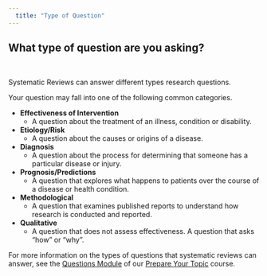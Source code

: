 ```yaml
---
  title: "Type of Question"
---
```


## What type of question are you asking?

<br>

Systematic Reviews can answer different types research questions.

Your question may fall into one of the following common categories.

<ul>
  <li><b>Effectiveness of Intervention</b>
<ul><li>A question about the treatment of an illness, condition or disability.</li></ul></li>
  <li><b>Etiology/Risk</b>
<ul><li>A question about the causes or origins of a disease.</li></ul></li>
  <li><b>Diagnosis</b>
<ul><li>A question about the process for determining that someone has a particular disease or injury.</li></ul></li>
  <li><b>Prognosis/Predictions</b>
<ul><li>A question that explores what happens to patients over the course of a disease or health condition.</li></ul></li>
  <li><b>Methodological</b>
<ul><li>A question that examines published reports to understand how research is conducted and reported.</li></ul></li>
  <li><b>Qualitative</b>
<ul><li>A question that does not assess effectiveness. A question that asks “how” or “why”.</li></ul></li>
</ul>

For more information on the types of questions that systematic reviews can answer, see the <a href = "http://evsynthacademy.org/prepare-topic/modules/questions/questions/">Questions Module</a> of our <a href = "http://evsynthacademy.org/prepare-topic/">Prepare Your Topic</a> course.

